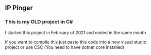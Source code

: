 ## IP Pinger

### This is my OLD project in C#

I started this project in February of 2021 and ended in the same month

If you want to compile this just paste this code into a new visual studio project or use CSC (You need to have dotnet core installed)